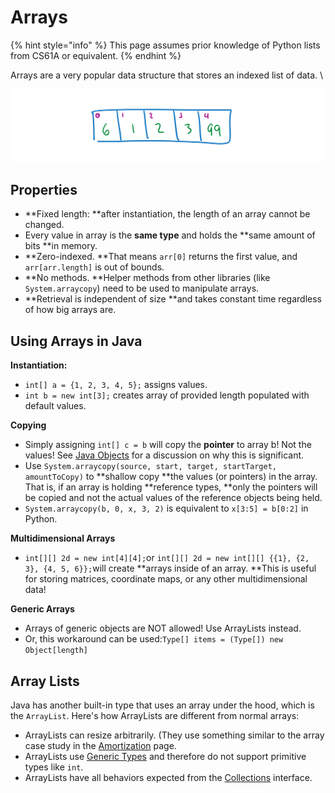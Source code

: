 # Arrays

{% hint style="info" %}
This page assumes prior knowledge of Python lists from CS61A or equivalent.
{% endhint %}

Arrays are a very popular data structure that stores an indexed list of data. \


![An artistic interpretation of a new int\[5\] {6, 1, 2, 3, 99};](<../../.gitbook/assets/image (37).png>)

## Properties

* **Fixed length: **after instantiation, the length of an array cannot be changed.
* Every value in array is the **same type** and holds the **same amount of bits **in memory.
* **Zero-indexed. **That means `arr[0]` returns the first value, and `arr[arr.length]` is out of bounds.
* **No methods. **Helper methods from other libraries (like `System.arraycopy`) need to be used to manipulate arrays.
* **Retrieval is independent of size **and takes constant time regardless of how big arrays are.

## Using Arrays in Java

**Instantiation:**

* `int[] a = {1, 2, 3, 4, 5};` assigns values.
* `int b = new int[3];` creates array of provided length populated with default values.

**Copying**

* Simply assigning `int[] c = b` will copy the **pointer** to array b! Not the values! See [Java Objects](../../oop/objects.md) for a discussion on why this is significant.
* Use `System.arraycopy(source, start, target, startTarget, amountToCopy)` to **shallow copy **the values (or pointers) in the array. That is, if an array is holding **reference types, **only the pointers will be copied and not the actual values of the reference objects being held.
* `System.arraycopy(b, 0, x, 3, 2)` is equivalent to `x[3:5] = b[0:2]` in Python.

**Multidimensional Arrays**&#x20;

* `int[][] 2d = new int[4][4];`or `int[][] 2d = new int[][] {{1}, {2, 3}, {4, 5, 6}};`will create **arrays inside of an array. **This is useful for storing matrices, coordinate maps, or any other multidimensional data!

**Generic Arrays**

* Arrays of generic objects are NOT allowed! Use ArrayLists instead.
* Or, this workaround can be used:`Type[] items = (Type[]) new Object[length]`

## Array Lists

Java has another built-in type that uses an array under the hood, which is the `ArrayList`. Here's how ArrayLists are different from normal arrays:

* ArrayLists can resize arbitrarily. (They use something similar to the array case study in the [Amortization](../../asymptotics/amortization.md#what-if-we-doubled-the-size-instead-of-adding-one) page.
* ArrayLists use [Generic Types](../../oop/generics.md) and therefore do not support primitive types like `int`.
* ArrayLists have all behaviors expected from the [Collections](./) interface.
